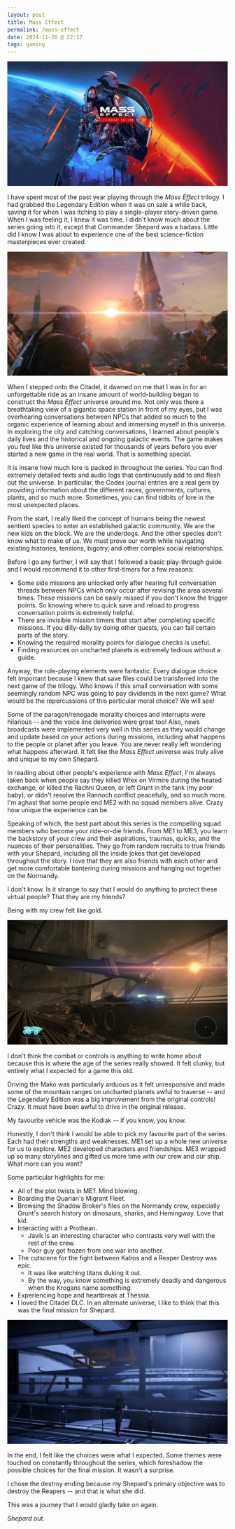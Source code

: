 ```yaml
---
layout: post
title: Mass Effect
permalink: /mass-effect
date: 2024-11-26 @ 22:17
tags: gaming
---
```


![](/images/mass-effect_title.png)

I have spent most of the past year playing through the *Mass Effect* trilogy. I had grabbed the Legendary Edition when it was on sale a while back, saving it for when I was itching to play a single-player story-driven game. When I was feeling it, I knew it was time. I didn't know much about the series going into it, except that Commander Shepard was a badass. Little did I know I was about to experience one of the best science-fiction masterpieces ever created.

![](/images/mass-effect_01.png)

When I stepped onto the Citadel, it dawned on me that I was in for an unforgettable ride as an insane amount of world-building began to construct the *Mass Effect* universe around me. Not only was there a breathtaking view of a gigantic space station in front of my eyes, but I was overhearing conversations between NPCs that added so much to the organic experience of learning about and immersing myself in this universe. In exploring the city and catching conversations, I learned about people's daily lives and the historical and ongoing galactic events. The game makes you feel like this universe existed for thousands of years before you ever started a new game in the real world. That is something special.

It is insane how much lore is packed in throughout the series. You can find extremely detailed texts and audio logs that continuously add to and flesh out the universe. In particular, the Codex journal entries are a real gem by  providing information about the different races, governments, cultures, plants, and so much more. Sometimes, you can find tidbits of lore in the most unexpected places.

From the start, I really liked the concept of humans being the newest sentient species to enter an established galactic community. We are the new kids on the block. We are the underdogs. And the other species don't know what to make of us. We must prove our worth while navigating existing histories, tensions, bigotry, and other complex social relationships.

Before I go any further, I will say that I followed a basic play-through guide and I would recommend it to other first-timers for a few reasons:
- Some side missions are unlocked only after hearing full conversation threads between NPCs which only occur after revising the area several times. These missions can be easily missed if you don't know the trigger points. So knowing where to quick save and reload to progress conversation points is extremely helpful.
- There are invisible mission timers that start after completing specific missions. If you dilly-dally by doing other quests, you can fail certain parts of the story.
- Knowing the required morality points for dialogue checks is useful.
- Finding resources on uncharted planets is extremely tedious without a guide.

Anyway, the role-playing elements were fantastic. Every dialogue choice felt important because I knew that save files could be transferred into the next game of the trilogy. Who knows if this small conversation with some seemingly random NPC was going to pay dividends in the next game? What would be the repercussions of this particular moral choice? We will see!

Some of the paragon/renegade morality choices and interrupts were hilarious -- and the voice line deliveries were great too! Also, news broadcasts were implemented very well in this series as they would change and update based on your actions during missions, including what happens to the people or planet after you leave. You are never really left wondering what happens afterward. It felt like the *Mass Effect* universe was truly alive and unique to my own Shepard.

In reading about other people's experience with *Mass Effect*, I'm always taken back when people say they killed Wrex on Virmire during the heated exchange, or killed the Rachni Queen, or left Grunt in the tank (my poor baby), or didn't resolve the Rannoch conflict peacefully, and so much more. I'm aghast that some people end ME2 with no squad members alive. Crazy how unique the experience can be.

Speaking of which, the best part about this series is the compelling squad members who become your ride-or-die friends. From ME1 to ME3, you learn the backstory of your crew and their aspirations, traumas, quicks, and the nuances of their personalities. They go from random recruits to true friends with your Shepard, including all the inside jokes that get developed throughout the story. I love that they are also friends with each other and get more comfortable bantering during missions and hanging out together on the Normandy. 

I don't know. Is it strange to say that I would do anything to protect these virtual people? That they are my friends?

Being with my crew felt like gold.

![](/images/mass-effect_02.png)

I don't think the combat or controls is anything to write home about because this is where the age of the series really showed. It felt clunky, but entirely what I expected for a game this old. 

Driving the Mako was particularly arduous as it felt unresponsive and made some of the mountain ranges on uncharted planets awful to traverse -- and the Legendary Edition was a big improvement from the original controls! Crazy. It must have been awful to drive in the original release. 

My favourite vehicle was the Kodiak -- if you know, you know.

Honestly, I don't think I would be able to pick my favourite part of the series. Each had their strengths and weaknesses. ME1 set up a whole new universe for us to explore. ME2 developed characters and friendships. ME3 wrapped up so many storylines and gifted us more time with our crew and our ship. What more can you want?

Some particular highlights for me:
- All of the plot twists in ME1. Mind blowing.
- Boarding the Quarian's Migrant Fleet.
- Browsing the Shadow Broker's files on the Normandy crew, especially Grunt's search history on dinosaurs, sharks, and Hemingway. Love that kid.
- Interacting with a Prothean. 
  - Javik is an interesting character who contrasts very well with the rest of the crew. 
  - Poor guy got frozen from one war into another.
- The cutscene for the fight between Kalros and a Reaper Destroy was epic.
  - It was like watching titans duking it out. 
  - By the way, you know something is extremely deadly and dangerous when the Krogans name something.
- Experiencing hope and heartbreak at Thessia.
- I loved the Citadel DLC. In an alternate universe, I like to think that this was the final mission for Shepard.

![](/images/mass-effect_03.png)

In the end, I felt like the choices were what I expected. Some themes were touched on constantly throughout the series, which foreshadow the possible choices for the final mission. It wasn't a surprise.

I chose the destroy ending because my Shepard's primary objective was to destroy the Reapers -- and that is what she did.

This was a journey that I would gladly take on again. 

*​Shepard out*. 





















